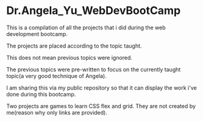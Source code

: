 # Dr.Angela_Yu_WebDevBootCamp

This is a compilation of all the projects that i did during the web development bootcamp.

The projects are placed according to the topic taught.

This does not mean previous topics were ignored.

The previous topics were pre-written to focus on the currently taught topic(a very good technique of Angela).

I am sharing this via my public repository so that it can display the work i've done during this bootcamp.

Two projects are games to learn CSS flex and grid. They are not created by me(reason why only links are provided).
